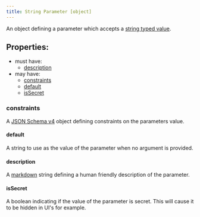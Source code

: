 ```yaml
---
title: String Parameter [object]
---
```


An object defining a parameter which accepts a [string typed value](../../../../types/string).

## Properties:
- must have:
  - [description](#description)
- may have:
  - [constraints](#constraints)
  - [default](#default)
  - [isSecret](#issecret)

### constraints
A [JSON Schema v4](https://tools.ietf.org/html/draft-wright-json-schema-00) object defining constraints on the parameters value.

#### default
A string to use as the value of the parameter when no argument is provided.

#### description
A [markdown](../markdown) string defining a human friendly description of the parameter.

#### isSecret
A boolean indicating if the value of the parameter is secret. This will cause it to be hidden in UI's for example.